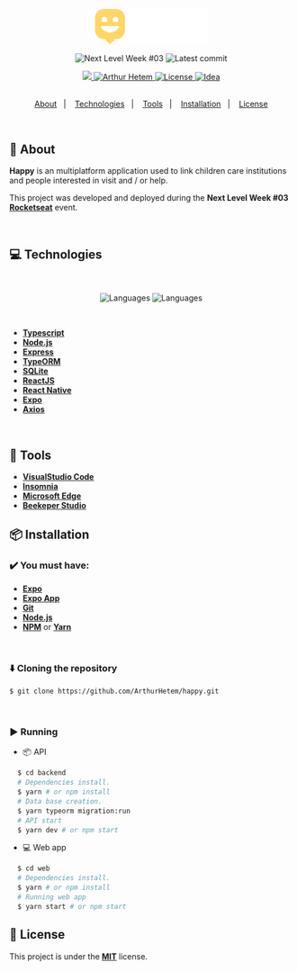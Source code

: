 <div align="center">

  <img src=".github/assets/images/logo.svg" width="200px" /> <br />
  <p>
    <img src="https://img.shields.io/badge/Next%20Level%20Week-%2303-15C3D6?style=for-the-badge" alt="Next Level Week #03" />
    <img alt="Latest commit" src="https://img.shields.io/github/last-commit/arthurhetem/happy?color=15C3D6&style=for-the-badge">
  </p>
  
  <a href="https://twitter.com/arthurhetem">
    <img src="https://img.shields.io/badge/-%40arthurhetem-15C3D6?style=for-the-badge&logo=Twitter&logoColor=white" />
  </a>

  <a href="mailto://arthurhetem.1@hotmail.com">
    <img alt="Arthur Hetem" src="https://img.shields.io/badge/-arthurhetem.1%40hotmail.com-15C3D6?style=for-the-badge&logo=microsoft-outlook&logoColor=white" />
  </a>
  
  <a href="https://github.com/ArthurHetem/happy/blob/master/LICENSE">
    <img alt="License" src="https://img.shields.io/github/license/arthurhetem/happy?color=15C3D6&style=for-the-badge">
  </a>

  <a href="https://rocketseat.com.br">
    <img alt="Idea" src="https://img.shields.io/badge/Project%20Idea-Rocketseat-715AC1?style=for-the-badge">
  </a>
  
  <br/>

</div>

<br>

<p align="center">
  <a href="#bookmark-about">About</a>&nbsp;&nbsp;&nbsp;|&nbsp;&nbsp;&nbsp;
  <a href="#computer-technologies">Technologies</a>&nbsp;&nbsp;&nbsp;|&nbsp;&nbsp;&nbsp;
  <a href="#wrench-tools">Tools</a>&nbsp;&nbsp;&nbsp;|&nbsp;&nbsp;&nbsp;
  <a href="#wrench-tools">Installation</a>&nbsp;&nbsp;&nbsp;|&nbsp;&nbsp;&nbsp;
  <a href="#wrench-tools">License</a>
</p>

<br>

## :bookmark: About

**Happy** is an multiplatform application used to link children care institutions and people interested in visit 
and / or help.

This project was developed and deployed during the **Next Level Week #03 [Rocketseat](https://rocketseat.com.br/)** event.

<br>

## :computer: Technologies
<br>
<p align="center">
    <img src="https://img.shields.io/github/languages/count/arthurhetem/happy?color=15C3D6&style=for-the-badge" alt="Languages">
    <img src="https://img.shields.io/github/languages/top/arthurhetem/happy?color=15C3D6&style=for-the-badge" alt="Languages">
</p>

<br>

-  **[Typescript](https://www.typescriptlang.org/)**
-  **[Node.js](https://nodejs.org/)**
-  **[Express](https://expressjs.com/)**
-  **[TypeORM](https://typeorm.io/#/)**
-  **[SQLite](https://www.sqlite.org/)**
-  **[ReactJS](https://reactjs.org/)**
-  **[React Native](http://facebook.github.io/react-native/)**
-  **[Expo](https://expo.io/)**
-  **[Axios](https://github.com/axios/axios)**

<br>

## :wrench: Tools

- **[VisualStudio Code](https://code.visualstudio.com/)**
- **[Insomnia](https://insomnia.rest/)**
- **[Microsoft Edge](https://www.microsoft.com/pt-br/edge)**
- **[Beekeper Studio](https://www.beekeeperstudio.io/)**

## :package: Installation

### :heavy_check_mark: **You must have:**

- **[Expo](https://expo.io/)** 
- **[Expo App](https://play.google.com/store/apps/details?id=host.exp.exponent)**
- **[Git](https://git-scm.com/)**
- **[Node.js](https://nodejs.org/en/)**
- **[NPM](https://www.npmjs.com/)** or **[Yarn](https://yarnpkg.com/)**

<br>

### :arrow_down: **Cloning the repository**

```sh
$ git clone https://github.com/ArthurHetem/happy.git
```
<br>

### :arrow_forward:	**Running**

- :package: API

```sh
  $ cd backend
  # Dependencies install.
  $ yarn # or npm install
  # Data base creation.
  $ yarn typeorm migration:run
  # API start
  $ yarn dev # or npm start
```

- :computer: Web app

```sh
  $ cd web
  # Dependencies install.
  $ yarn # or npm install
  # Running web app
  $ yarn start # or npm start
```

## :memo: License

This project is under the **[MIT](./LICENSE)** license.